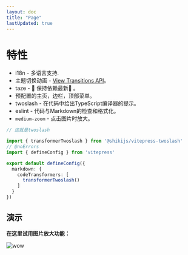 ```yaml
---
layout: doc
title: "Page"
lastUpdated: true
---
```


# 特性

- i18n - 多语言支持.
- 主题切换动画 - [View Transitions API](https://developer.mozilla.org/en-US/docs/Web/API/View_Transitions_API)。
- taze - 🥦 保持依赖最新🥦 。
- 预配置的主页，边栏，顶部菜单。
- twoslash - 在代码中给出TypeScript编译器的提示。
- eslint - 代码与Markdown的检查和格式化。
- `medium-zoom` - 点击图片时放大。

```ts twoslash
// 这就是twoslash

import { transformerTwoslash } from '@shikijs/vitepress-twoslash'
// @noErrors
import { defineConfig } from 'vitepress'

export default defineConfig({
  markdown: {
    codeTransformers: [
      transformerTwoslash()
    ]
  }
})
```

## 演示

**在这里试用图片放大功能：**

![wow](/imgs/wow.jpg)
